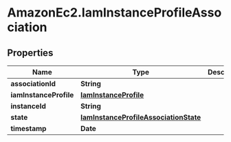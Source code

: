 # AmazonEc2.IamInstanceProfileAssociation

## Properties

Name | Type | Description | Notes
------------ | ------------- | ------------- | -------------
**associationId** | **String** |  | [optional] 
**iamInstanceProfile** | [**IamInstanceProfile**](IamInstanceProfile.md) |  | [optional] 
**instanceId** | **String** |  | [optional] 
**state** | [**IamInstanceProfileAssociationState**](IamInstanceProfileAssociationState.md) |  | [optional] 
**timestamp** | **Date** |  | [optional] 


